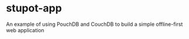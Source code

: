 # stupot-app
An example of using PouchDB and CouchDB to build a simple offline-first web application
